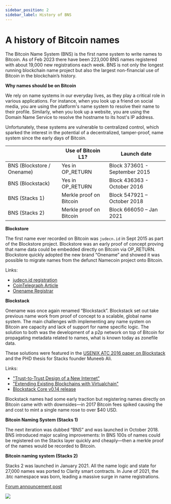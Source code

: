 ```yaml
---
sidebar_position: 2
sidebar_label: History of BNS
---
```


# A history of Bitcoin names

The Bitcoin Name System (BNS) is the first name system to write names to Bitcoin. As of Feb 2023 there have been 223,000 BNS names registered with about 19,000 new registrations each week. BNS is not only the longest running blockchain name project but also the largest non-financial use of Bitcoin in the blockchain’s history.

**Why names should be on Bitcoin**

We rely on name systems in our everyday lives, as they play a critical role in various applications. For instance, when you look up a friend on social media, you are using the platform's name system to resolve their name to their profile. Similarly, when you look up a website, you are using the Domain Name Service to resolve the hostname to its host's IP address.

Unfortunately, these systems are vulnerable to centralized control, which sparked the interest in the potential of a decentralized, tamper-proof, name system since the early days of Bitcoin.

|                            | Use of Bitcoin L1?      | Launch date                     |
| -------------------------- | ----------------------- | ------------------------------- |
| BNS (Blockstore / Onename) | Yes in OP_RETURN        | Block 373601 - September 2015   |
| BNS (Blockstack)           | Yes in OP_RETURN        | Block 436363 - October 2016     |
| BNS (Stacks 1)             | Merkle proof on Bitcoin | Block 547921 – October 2018     |
| BNS (Stacks 2)             | Merkle proof on Bitcoin | Block 666050 – Jan 2021         |

**Blockstore**

The first name ever recorded on Bitcoin was `judecn.id` in Sept 2015 as part of the Blockstore project. Blockstore was an early proof of concept proving that name data could be embedded directly on Bitcoin via OP_RETURN. Blockstore quickly adopted the new brand “Onename” and showed it was possible to migrate names from the defunct Namecoin project onto Bitcoin.

Links:

- [judecn.id registration](https://mempool.space/tx/5f00b8e609821edd6f3369ee4ee86e03ea34b890e242236cdb66ef6c9c6a1b28)
- [CoinTelegraph Article](https://cointelegraph.com/news/onename-drops-namecoin-switches-to-bitcoin)
- [Onename Registrar](https://mempool.space/address/16firc3qZU97D1pWkyL6ZYwPX5UVnWc82V)

**Blockstack**

Onename was once again renamed “Blockstack”. Blockstack set out take previous name work from proof of concept to a scalable, global name system. The main challenges with implementing any name system on Bitcoin are capacity and lack of support for name specific logic. The solution to both was the development of a p2p network on top of Bitcoin for propagating metadata related to names, what is known today as zonefile data.

These solutions were featured in the [USENIX ATC 2016 paper on Blockstack](https://www.usenix.org/system/files/conference/atc16/atc16_paper-ali.pdf) and the PHD thesis for Stacks founder Muneeb Ali.

Links:

- ["Trust-to-Trust Design of a New Internet"](https://www.cs.princeton.edu/techreports/2017/003.pdf)
- ["Extending Existing Blockchains with Virtualchain"](https://www.zurich.ibm.com/dccl/papers/nelson_dccl.pdf)
- [Blockstack Core v0.14 release](https://medium.com/@judecnelson/blockstack-core-v0-14-0-release-aad748f46d)

Blockstack names had some early traction but registering names directly on Bitcoin came with with downsides—in 2017 Bitcoin fees spiked causing the and cost to mint a single name rose to over $40 USD.

**Bitcoin Naming System (Stacks 1)**

The next iteration was dubbed “BNS” and was launched in October 2018. BNS introduced major scaling improvements: In BNS 100s of names could be registered on the Stacks layer quickly and cheaply—then a merkle proof of the names would be recorded to Bitcoin.

**Bitcoin naming system (Stacks 2)**

Stacks 2 was launched in January 2021. All the name logic and state for 27,000 names was ported to Clarity smart contracts. In June of 2021, the .btc namespace was born, leading a massive surge in name registrations.

[Forum announcement post](https://forum.stacks.org/t/btc-domains-are-live/12065)

<a href="https://twitter.com/muneeb/status/1400100021614284805" target="_blank">
  <img src="/img/btc-launch-tweet.png" style={{ maxWidth: '500px' }} />
</a>

